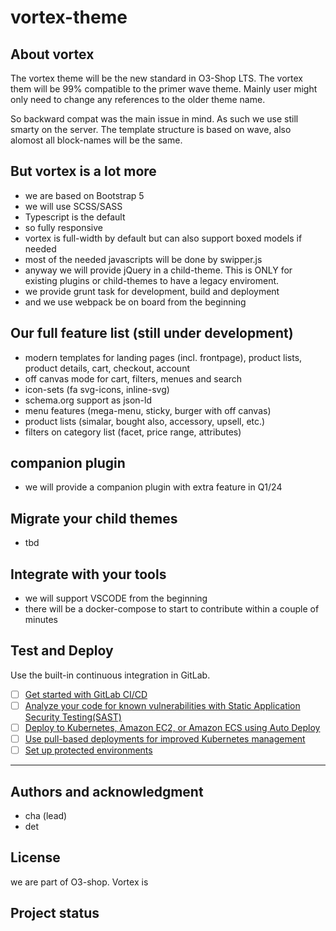 # vortex-theme



## About vortex

The vortex theme will be the new standard in O3-Shop LTS. The vortex them will be 99% compatible to the primer wave theme. Mainly user might only need to change any references to the older theme name.

So backward compat was the main issue in mind. As such we use still smarty on the server. The template structure is based on wave, also alomost all block-names will be the same.

## But vortex is a lot more

- we are based on Bootstrap 5
- we will use SCSS/SASS
- Typescript is the default
- so fully responsive
- vortex is full-width by default but can also support boxed models if needed
- most of the needed javascripts will be done by swipper.js
- anyway we will provide jQuery in a child-theme. This is ONLY for existing plugins or child-themes to have a legacy enviroment.
- we provide grunt task for development, build and deployment
- and we use webpack be on board from the beginning

## Our full feature list (still under development)

- modern templates for landing pages (incl. frontpage), product lists, product details, cart, checkout, account
- off canvas mode for cart, filters, menues and search
- icon-sets (fa svg-icons, inline-svg)
- schema.org support as json-ld
- menu features (mega-menu, sticky, burger with off canvas)
- product lists (simalar, bought also, accessory, upsell, etc.)
- filters on category list (facet, price range, attributes)

## companion plugin

- we will provide a companion plugin with extra feature in Q1/24

## Migrate your child themes

- tbd

## Integrate with your tools

- we will support VSCODE from the beginning
- there will be a docker-compose to start to contribute within a couple of minutes

## Test and Deploy

Use the built-in continuous integration in GitLab.

- [ ] [Get started with GitLab CI/CD](https://docs.gitlab.com/ee/ci/quick_start/index.html)
- [ ] [Analyze your code for known vulnerabilities with Static Application Security Testing(SAST)](https://docs.gitlab.com/ee/user/application_security/sast/)
- [ ] [Deploy to Kubernetes, Amazon EC2, or Amazon ECS using Auto Deploy](https://docs.gitlab.com/ee/topics/autodevops/requirements.html)
- [ ] [Use pull-based deployments for improved Kubernetes management](https://docs.gitlab.com/ee/user/clusters/agent/)
- [ ] [Set up protected environments](https://docs.gitlab.com/ee/ci/environments/protected_environments.html)

***

## Authors and acknowledgment
- cha (lead)
- det

## License
we are part of O3-shop. Vortex is 

## Project status
